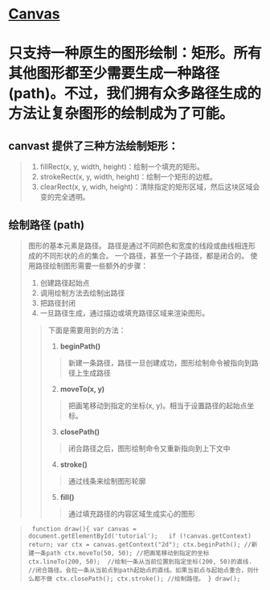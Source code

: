 # [**Canvas**](https://www.runoob.com/w3cnote/html5-canvas-intro.html)
# 只支持一种原生的图形绘制：矩形。所有其他图形都至少需要生成一种路径 (path)。不过，我们拥有众多路径生成的方法让复杂图形的绘制成为了可能。
##  canvast 提供了三种方法绘制矩形：
>   1.  fillRect(x, y, width, height)：绘制一个填充的矩形。
>   2. strokeRect(x, y, width, height)：绘制一个矩形的边框。
>   3. clearRect(x, y, widh, height)：清除指定的矩形区域，然后这块区域会变的完全透明。
## 绘制路径 (path)
> 图形的基本元素是路径。
> 路径是通过不同颜色和宽度的线段或曲线相连形成的不同形状的点的集合。
> 一个路径，甚至一个子路径，都是闭合的。
> 使用路径绘制图形需要一些额外的步骤：
>   1. 创建路径起始点
>   2. 调用绘制方法去绘制出路径
>   3. 把路径封闭
>   4. 一旦路径生成，通过描边或填充路径区域来渲染图形。
>> 下面是需要用到的方法：
>>  1. **beginPath()**
>>> 新建一条路径，路径一旦创建成功，图形绘制命令被指向到路径上生成路径
>>  2. **moveTo(x, y)**
>>> 把画笔移动到指定的坐标(x, y)。相当于设置路径的起始点坐标。
>>  3. **closePath()**
>>> 闭合路径之后，图形绘制命令又重新指向到上下文中
>>  4. **stroke()**
>>>通过线条来绘制图形轮廓
>>  5. **fill()**
>>> 通过填充路径的内容区域生成实心的图形

> ` function draw(){
>    var canvas = document.getElementById('tutorial');  
>    if (!canvas.getContext) return;
>    var ctx = canvas.getContext("2d");
>    ctx.beginPath(); //新建一条path
>    ctx.moveTo(50, 50); //把画笔移动到指定的坐标
>    ctx.lineTo(200, 50);  //绘制一条从当前位置到指定坐标(200, 50)的直线.
>    //闭合路径。会拉一条从当前点到path起始点的直线。如果当前点与起始点重合，则什么都不做
>    ctx.closePath();
>    ctx.stroke(); //绘制路径。
}
draw();`